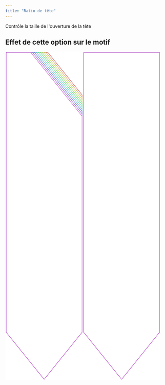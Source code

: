 ```yaml
---
title: "Ratio de tête"
---
```


Contrôle la taille de l'ouverture de la tête

## Effet de cette option sur le motif

![Cette image montre l'effet de cette option en superposant plusieurs variantes qui ont une valeur différente pour cette option](walburga_headratio_sample.svg "Effet de cette option sur le motif")
